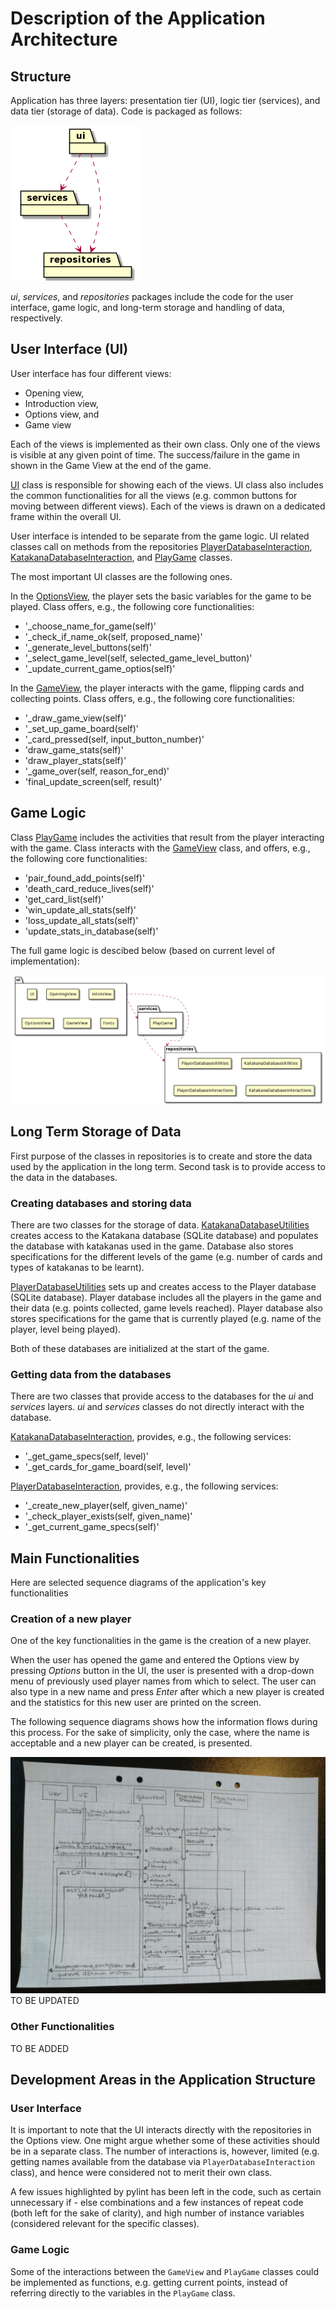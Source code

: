 # Description of the Application Architecture

## Structure

Application has three layers: presentation tier (UI), logic tier (services), and data tier (storage of data). Code is packaged as follows:

![Package structure](./pictures/architecture_package.png)

_ui_, _services_, and _repositories_ packages include the code for the user interface, game logic, and long-term storage and handling of data, respectively. 

## User Interface (UI)

User interface has four different views: 

- Opening view,
- Introduction view,
- Options view, and
- Game view

Each of the views is implemented as their own class. Only one of the views is visible at any given point of time. The success/failure in the game in shown in the Game View at the end of the game.

[UI](../src/ui/ui.py) class is responsible for showing each of the views. UI class also includes the common functionalities for all the views (e.g. common buttons for moving between different views). Each of the views is drawn on a dedicated frame within the overall UI. 

User interface is intended to be separate from the game logic. UI related classes call on methods from the repositories [PlayerDatabaseInteraction](../src/repositories/playerdatabaseinteraction.py), [KatakanaDatabaseInteraction](../src/repositories/katakanadatabaseinteraction.py), and [PlayGame](../src/services/playgame.py) classes.

The most important UI classes are the following ones. 

In the [OptionsView](../src/ui/optionsview.py), the player sets the basic variables for the game to be played. Class offers, e.g., the following core functionalities:
- '_choose_name_for_game(self)'
- '_check_if_name_ok(self, proposed_name)'
- '_generate_level_buttons(self)'
- '_select_game_level(self, selected_game_level_button)'
- '_update_current_game_optios(self)'

In the [GameView](../src/ui/gameview.py), the player interacts with the game, flipping cards and collecting points. Class offers, e.g., the following core functionalities: 
- '_draw_game_view(self)'
- '_set_up_game_board(self)'
- '_card_pressed(self, input_button_number)'
- 'draw_game_stats(self)'
- 'draw_player_stats(self)'
- '_game_over(self, reason_for_end)'
- 'final_update_screen(self, result)'

## Game Logic

Class [PlayGame](../src/services/playgame.py) includes the activities that result from the player interacting with the game. Class interacts with the [GameView](../src/ui/gameview.py) class, and offers, e.g., the following core functionalities:
- 'pair_found_add_points(self)'
- 'death_card_reduce_lives(self)'
- 'get_card_list(self)'
- 'win_update_all_stats(self)'
- 'loss_update_all_stats(self)'
- 'update_stats_in_database(self)'

The full game logic is descibed below (based on current level of implementation): 

![ArchitecturePackageClasses](./pictures/architecture_package_classes.png)

## Long Term Storage of Data

First purpose of the classes in repositories is to create and store the data used by the application in the long term. Second task is to provide access to the data in the databases.

### Creating databases and storing data

There are two classes for the storage of data. [KatakanaDatabaseUtilities](../src/repositories/katakanadbutilities.py) creates access to the Katakana database (SQLite database) and populates the database with katakanas used in the game. Database also stores specifications for the different levels of the game (e.g. number of cards and types of katakanas to be learnt). 

[PlayerDatabaseUtilities](../src/repositories/playerdbutilities.py) sets up and creates access to the Player database (SQLite database). Player database includes all the players in the game and their data (e.g. points collected, game levels reached). Player database also stores specifications for the game that is currently played (e.g. name of the player, level being played). 

Both of these databases are initialized at the start of the game.

### Getting data from the databases

There are two classes that provide access to the databases for the _ui_ and _services_ layers. _ui_ and _services_ classes do not directly interact with the database. 

[KatakanaDatabaseInteraction](../src/repositories/katakanadatabaseinteraction.py), provides, e.g., the following services: 
- '_get_game_specs(self, level)'
- '_get_cards_for_game_board(self, level)'

[PlayerDatabaseInteraction](../src/repositories/playerdatabaseinteraction.py), provides, e.g., the following services: 
- '_create_new_player(self, given_name)'
- '_check_player_exists(self, given_name)'
- '_get_current_game_specs(self)'

## Main Functionalities

Here are selected sequence diagrams of the application's key functionalities

### Creation of a new player

One of the key functionalities in the game is the creation of a new player.

When the user has opened the game and entered the Options view by pressing _Options_ button in the UI, the user is presented with a drop-down menu of previously used player names from which to select. The user can also type in a new name and press _Enter_ after which a new player is created and the statistics for this new user are printed on the screen.

The following sequence diagrams shows how the information flows during this process. For the sake of simplicity, only the case, where the name is acceptable and a new player can be created, is presented.

![SequenceDiagramNewPlayer](./pictures/sequence_diag_new_player_3.png)
TO BE UPDATED

### Other Functionalities

TO BE ADDED 

## Development Areas in the Application Structure

### User Interface

It is important to note that the UI interacts directly with the repositories in the Options view. One might argue whether some of these activities should be in a separate class. The number of interactions is, however, limited (e.g. getting names available from the database via `PlayerDatabaseInteraction` class), and hence were considered not to merit their own class.

A few issues highlighted by pylint has been left in the code, such as certain unnecessary if - else combinations and a few instances of repeat code (both left for the sake of clarity), and high number of instance variables (considered relevant for the specific classes).

### Game Logic

Some of the interactions between the `GameView` and `PlayGame` classes could be implemented as functions, e.g. getting current points, instead of referring directly to the variables in the `PlayGame` class. 